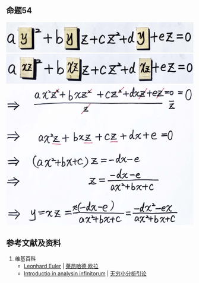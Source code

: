 ## 命题54

![](/images/无穷级数/欧拉的无穷分析引论中典型的推演实验/章3/推演54/54-1.jpg)
![](/images/无穷级数/欧拉的无穷分析引论中典型的推演实验/章3/推演54/54-2.jpg)
![](/images/无穷级数/欧拉的无穷分析引论中典型的推演实验/章3/推演54/54-3.jpg)

## 参考文献及资料

1. 维基百科
	- [Leonhard Euler](https://en.wikipedia.org/wiki/Leonhard_Euler) | [莱昂哈德·欧拉](https://zh.wikipedia.org/wiki/%E8%90%8A%E6%98%82%E5%93%88%E5%BE%B7%C2%B7%E6%AD%90%E6%8B%89) 
	- [Introductio in analysin infinitorum](https://en.wikipedia.org/wiki/Introductio_in_analysin_infinitorum) | [无穷小分析引论](https://zh.wikipedia.org/wiki/%E6%97%A0%E7%A9%B7%E5%B0%8F%E5%88%86%E6%9E%90%E5%BC%95%E8%AE%BA) 




